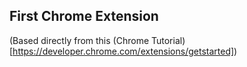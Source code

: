 ## First Chrome Extension

(Based directly from this (Chrome Tutorial)[https://developer.chrome.com/extensions/getstarted])
